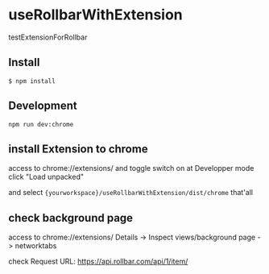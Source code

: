 # useRollbarWithExtension

testExtensionForRollbar

## Install

	$ npm install

## Development

    npm run dev:chrome

## install Extension to chrome

access to chrome://extensions/
and toggle switch on at Developper mode
click "Load unpacked"

and select `{yourworkspace}/useRollbarWithExtension/dist/chrome`
that'all 

## check background page
access to chrome://extensions/
Details -> Inspect views/background page -> networktabs

check
Request URL: https://api.rollbar.com/api/1/item/



